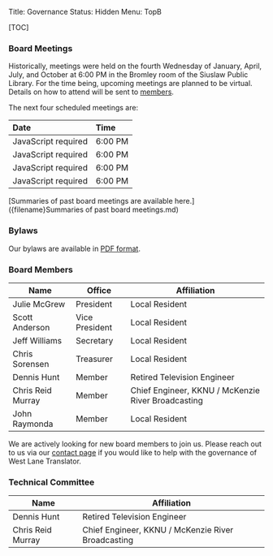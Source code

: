 Title: Governance
Status: Hidden
Menu: TopB

[TOC]

### Board Meetings

Historically, meetings were held on the fourth Wednesday of January,
April, July, and October at 6:00 PM in the Bromley room of the Siuslaw
Public Library. For the time being, upcoming meetings are planned to
be virtual.  Details on how to attend will be sent to
[members]({filename}Membership.md).

The next four scheduled meetings are:

| Date                                      | Time    |
| :---                                      | :---    |
| <div id='meet1'>JavaScript required</div> | 6:00 PM |
| <div id='meet2'>JavaScript required</div> | 6:00 PM |
| <div id='meet3'>JavaScript required</div> | 6:00 PM |
| <div id='meet4'>JavaScript required</div> | 6:00 PM |

<script type="text/javascript">
function setFourthWednesdayOfQuarter(dt) {
    // Calculate the first month of the quarter containing dt.
    var tmp = dt.getMonth();
    tmp = tmp - tmp % 3;
    dt.setMonth(tmp);
    // The earliest possible 4th Wednesday of a month is the 22nd.
    dt.setDate(22);
    /*
      We need to determine when the first Wednesday is from the 22nd.
      In JavaScript dates, Sunday is 0, so Wednesday is 3.  For
      comprehension, here is a table of how many days need to be added
      to the 22nd to get to a Wednesday depending on what day of the
      week the the 22nd is on and the math for calculating it:

       Day of Week of    Days to add to
       the 22nd (DOW22)  get to a Wed.   10 - DOW22   (10 - DOW22) % 7
       ----------------  --------------  -----------  ----------------
            Sunday=0           3         10 - 0 = 10  (10 - 0) % 7 = 3
            Monday=1           2         10 - 1 = 9   (10 - 1) % 7 = 2
           Tuesday=2           1         10 - 2 = 8   (10 - 2) % 7 = 1
         Wednesday=3           0         10 - 3 = 7   (10 - 3) % 7 = 0
          Thursday=4           6         10 - 4 = 6   (10 - 4) % 7 = 6
            Friday=5           5         10 - 5 = 5   (10 - 5) % 7 = 5
          Saturday=6           4         10 - 6 = 4   (10 - 6) % 7 = 4

      Note that the results of the math in the last column match the
      desired results from the second column.
    */
    dt.setDate(dt.getDate() + (10 - dt.getDay()) % 7);
}

function setNextQuarter(dt) {
    dt.setMonth(dt.getMonth() + 3);
}

function setMeetN(dt, n) {
    document.getElementById('meet' + n).innerText =
	dt.toLocaleDateString([], {year: 'numeric',
				   month: 'long',
				   day: 'numeric'});
}

var now = new Date();
var dt = new Date(now);
var i = 1;
do {
    setFourthWednesdayOfQuarter(dt);
    if (now <= dt) {
	setMeetN(dt, i);
	i += 1;
    }
    setNextQuarter(dt);
} while (i < 5);
</script>

[Summaries of past board meetings are available
here.]({filename}Summaries of past board meetings.md)

### Bylaws

Our bylaws are available in [PDF
format]({static}/pdfs/WLT_Bylaws_January_27_2021_distribution.pdf).

### Board Members

| Name              | Office         | Affiliation                                        |
| ----              | ------         | -----------                                        |
| Julie McGrew      | President      | Local Resident                                     |
| Scott Anderson    | Vice President | Local Resident                                     |
| Jeff Williams     | Secretary      | Local Resident                                     |
| Chris Sorensen    | Treasurer      | Local Resident                                     |
| Dennis Hunt       | Member         | Retired Television Engineer                        |
| Chris Reid Murray | Member         | Chief Engineer, KKNU / McKenzie River Broadcasting |
| John Raymonda     | Member         | Local Resident                                     |

We are actively looking for new board members to join us.  Please
reach out to us via our [contact page]({filename}Contact.md) if you
would like to help with the governance of West Lane Translator.

### Technical Committee

| Name              | Affiliation                                        |
| ----              | -----------                                        |
| Dennis Hunt       | Retired Television Engineer                        |
| Chris Reid Murray | Chief Engineer, KKNU / McKenzie River Broadcasting |
